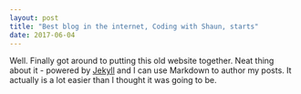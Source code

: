 ```yaml
---
layout: post
title: "Best blog in the internet, Coding with Shaun, starts"
date: 2017-06-04
---
```


Well. Finally got around to putting this old website together. Neat thing about it - powered by [Jekyll](http://jekyllrb.com) and I can use Markdown to author my posts. It actually is a lot easier than I thought it was going to be.
